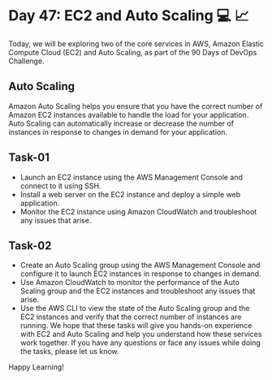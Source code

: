 # Day 47: EC2 and Auto Scaling 💻 📈
Today, we will be exploring two of the core services in AWS, Amazon Elastic Compute Cloud (EC2) and Auto Scaling, as part of the 90 Days of DevOps Challenge.

## Auto Scaling
Amazon Auto Scaling helps you ensure that you have the correct number of Amazon EC2 instances available to handle the load for your application. Auto Scaling can automatically increase or decrease the number of instances in response to changes in demand for your application.

## Task-01
- Launch an EC2 instance using the AWS Management Console and connect to it using SSH.
- Install a web server on the EC2 instance and deploy a simple web application.
- Monitor the EC2 instance using Amazon CloudWatch and troubleshoot any issues that arise.
## Task-02
- Create an Auto Scaling group using the AWS Management Console and configure it to launch EC2 instances in response to changes in demand.
- Use Amazon CloudWatch to monitor the performance of the Auto Scaling group and the EC2 instances and troubleshoot any issues that arise.
- Use the AWS CLI to view the state of the Auto Scaling group and the EC2 instances and verify that the correct number of instances are running.
We hope that these tasks will give you hands-on experience with EC2 and Auto Scaling and help you understand how these services work together. If you have any questions or face any issues while doing the tasks, please let us know.

Happy Learning!
